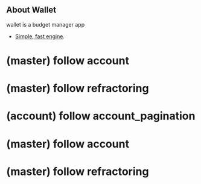 ## About Wallet

wallet is a budget manager app
- [Simple, fast engine](https://wallet.nounext.com).
  
# (master) follow account  
# (master) follow refractoring
# (account) follow account_pagination 
# (master) follow account  
# (master) follow refractoring